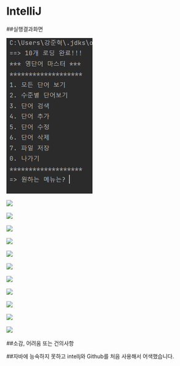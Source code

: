 # IntelliJ
##실행결과화면

![](home.PNG)

![](function4-1.PNG)

![](function1-1.PNG)

![](function4-2.PNG)

![](function1-2.PNG)

![](function0.PNG)

![](function5.PNG)

![](function6.PNG)

![](function7.PNG)

![](function1-3.PNG)

![](function2.PNG)

![](function3.PNG)



##소감, 어려움 또는 건의사항

##자바에 능숙하지 못하고 intellj와 Github를 처음 사용해서 어색했습니다.
